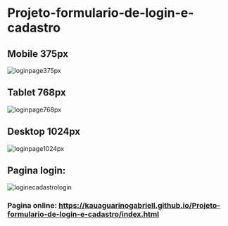 # Projeto-formulario-de-login-e-cadastro

## Mobile 375px<br>
![loginpage375px](https://github.com/Kauaguarinogabriell/Projeto-formulario-de-login-e-cadastro/assets/111528352/b2adf009-7fd5-4169-8e22-fb3a0a520501)



## Tablet 768px
![loginpage768px](https://github.com/Kauaguarinogabriell/Projeto-formulario-de-login-e-cadastro/assets/111528352/1db8b41a-2fe2-4a0e-b133-49f9c201f2da)



## Desktop 1024px
![loginpage1024px](https://github.com/Kauaguarinogabriell/Projeto-formulario-de-login-e-cadastro/assets/111528352/aeaf3eff-4dd9-482b-a3c3-99f0d39c0258)



## Pagina login:
![loginecadastrologin](https://github.com/Kauaguarinogabriell/Projeto-formulario-de-login-e-cadastro/assets/111528352/7f788bef-7e73-4a5f-811e-c92dc22a0394)




### Pagina online: https://kauaguarinogabriell.github.io/Projeto-formulario-de-login-e-cadastro/index.html
